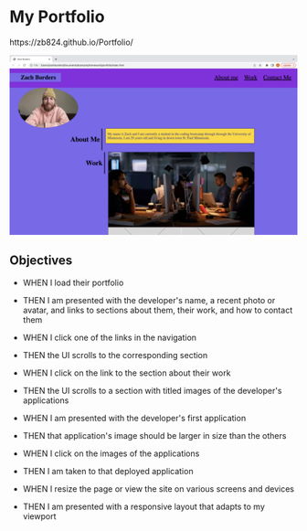 # My Portfolio
<link>https://zb824.github.io/Portfolio/<link>

![MyImage](./assets/img/SC.png)



## Objectives

- WHEN I load their portfolio

- THEN I am presented with the developer's name, a recent photo or avatar, and links to sections about them, their work, and how to contact them

- WHEN I click one of the links in the navigation

- THEN the UI scrolls to the corresponding section

- WHEN I click on the link to the section about their work

- THEN the UI scrolls to a section with titled images of the developer's applications

- WHEN I am presented with the developer's first application

- THEN that application's image should be larger in size than the others

- WHEN I click on the images of the applications

- THEN I am taken to that deployed application

- WHEN I resize the page or view the site on various screens and devices

- THEN I am presented with a responsive layout that adapts to my viewport
